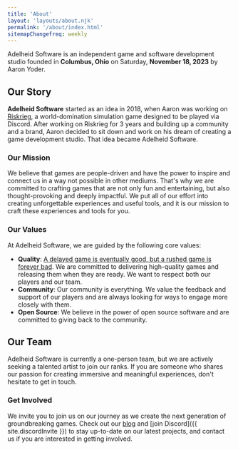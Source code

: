 ```yaml
---
title: 'About'
layout: 'layouts/about.njk'
permalink: '/about/index.html'
sitemapChangefreq: weekly
---
```


Adelheid Software is an independent game and software development studio founded in **Columbus, Ohio** on Saturday, **November 18, 2023** by Aaron Yoder.

## Our Story

**Adelheid Software** started as an idea in 2018, when Aaron was working on [Riskrieg](https://www.riskrieg.com/), a world-domination simulation game designed to be played via Discord. After working on Riskrieg for 3 years and building up a community and a brand, Aaron decided to sit down and work on his dream of creating a game development studio. That idea became Adelheid Software.

### Our Mission

We believe that games are people-driven and have the power to inspire and connect us in a way not possible in other mediums. That's why we are committed to crafting games that are not only fun and entertaining, but also thought-provoking and deeply impactful. We put all of our effort into creating unforgettable experiences and useful tools, and it is our mission to craft these experiences and tools for you.

### Our Values

At Adelheid Software, we are guided by the following core values:

* **Quality**: [A delayed game is eventually good, but a rushed game is forever bad](https://www.ign.com/articles/did-miyamoto-really-say-a-delayed-game-is-eventually-good-but-a-rushed-game-is-forever-bad). We are committed to delivering high-quality games and releasing them when they are ready. We want to respect both our players and our team.
* **Community**: Our community is everything. We value the feedback and support of our players and are always looking for ways to engage more closely with them.
* **Open Source**: We believe in the power of open source software and are committed to giving back to the community.

## Our Team

Adelheid Software is currently a one-person team, but we are actively seeking a talented artist to join our ranks. If you are someone who shares our passion for creating immersive and meaningful experiences, don't hesitate to get in touch.

### Get Involved

We invite you to join us on our journey as we create the next generation of groundbreaking games. Check out our [blog](/blog/) and [join Discord]({{ site.discordInvite }}) to stay up-to-date on our latest projects, and contact us if you are interested in getting involved.